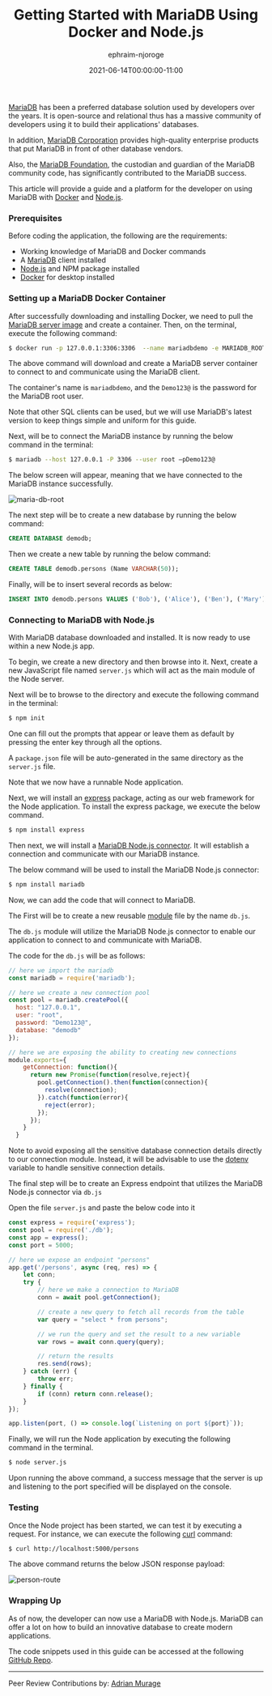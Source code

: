 ﻿---
layout: engineering-education
status: publish
published: true
url: /getting-started-with-mariadb-using-docker-and-nodejs/
title: Getting Started with MariaDB Using Docker and Node.js
description: In this article, we will learn how to setup MariaDB inside a docker container and connect to it using Express and Node.js 
author: ephraim-njoroge
date: 2021-06-14T00:00:00-11:00
topics: [Containers]
excerpt_separator: <!--more-->
images:

  - url: /engineering-education/getting-started-with-mariadb-using-docker-and-nodejs/hero.jpg
    alt: MariaDB Docker and NodeJS
---
[MariaDB](https://mariadb.com/) has been a preferred database solution used by developers over the years. It is open-source and relational thus has a massive community of developers using it to build their applications' databases.

<!--more-->

In addition, [MariaDB Corporation](https://mariadb.com/) provides high-quality enterprise products that put MariaDB in front of other database vendors.

Also, the [MariaDB Foundation](https://mariadb.org/), the custodian and guardian of the MariaDB community code, has significantly contributed to the MariaDB success.

This article will provide a guide and a platform for the developer on using MariaDB with [Docker](https://www.docker.com/) and [Node.js](https://nodejs.org/en/).

### Prerequisites
Before coding the application, the following are the requirements:
- Working knowledge of MariaDB and Docker commands
- A [MariaDB](https://mariadb.com/products/skysql/docs/clients/) client installed
- [Node.js](https://nodejs.org/en/download/) and NPM package installed
- [Docker](https://www.docker.com/products/docker-desktop) for desktop installed

### Setting up a MariaDB Docker Container
After successfully downloading and installing Docker, we need to pull the [MariaDB server image](https://hub.docker.com/_/mariadb) and create a container. Then, on the terminal, execute the following command:

```bash
$ docker run -p 127.0.0.1:3306:3306  --name mariadbdemo -e MARIADB_ROOT_PASSWORD=Demo123@ -d mariadb:latest
```

The above command will download and create a MariaDB server container to connect to and communicate using the MariaDB client.

The container's name is `mariadbdemo`, and the `Demo123@` is the password for the MariaDB root user. 

Note that other SQL clients can be used, but we will use MariaDB's latest version to keep things simple and uniform for this guide.

Next, will be to connect the MariaDB instance by running the below command in the terminal:

```bash
$ mariadb --host 127.0.0.1 -P 3306 --user root –pDemo123@
```

The below screen will appear, meaning that we have connected to the MariaDB instance successfully.

![maria-db-root](/engineering-education/getting-started-with-mariadb-using-docker-and-nodejs/maria-db-root.PNG)

The next step will be to create a new database by running the below command:

```sql
CREATE DATABASE demodb;
```

Then we create a new table by running the below command:

```sql
CREATE TABLE demodb.persons (Name VARCHAR(50));
```

Finally, will be to insert several records as below:

```sql
INSERT INTO demodb.persons VALUES ('Bob'), ('Alice'), ('Ben'), ('Mary');
```

### Connecting to MariaDB with Node.js
With MariaDB database downloaded and installed. It is now ready to use within a new Node.js app.

To begin, we create a new directory and then browse into it. Next, create a new JavaScript file named `server.js` which will act as the main module of the Node server. 

Next will be to browse to the directory and execute the following command in the terminal:

```bash
$ npm init
```

One can fill out the prompts that appear or leave them as default by pressing the enter key through all the options.

A `package.json` file will be auto-generated in the same directory as the `server.js` file.

Note that we now have a runnable Node application.

Next, we will install an [express](https://expressjs.com/) package, acting as our web framework for the Node application. To install the express package, we execute the below command.

```bash
$ npm install express
```

Then next, we will install a [MariaDB Node.js connector](https://mariadb.com/kb/en/nodejs-connector/). It will establish a connection and communicate with our MariaDB instance.

The below command will be used to install the MariaDB Node.js connector:

```bash
$ npm install mariadb
```

Now, we can add the code that will connect to MariaDB.

The First will be to create a new reusable [module](https://nodejs.org/api/modules.html) file by the name `db.js`.

The `db.js` module will utilize the MariaDB Node.js connector to enable our application to connect to and communicate with MariaDB.

The code for the `db.js` will be as follows:

```JavaScript
// here we import the mariadb
const mariadb = require('mariadb');

// here we create a new connection pool
const pool = mariadb.createPool({
  host: "127.0.0.1", 
  user: "root", 
  password: "Demo123@",
  database: "demodb"
});

// here we are exposing the ability to creating new connections
module.exports={
    getConnection: function(){
      return new Promise(function(resolve,reject){
        pool.getConnection().then(function(connection){
          resolve(connection);
        }).catch(function(error){
          reject(error);
        });
      });
    }
  }
```

Note to avoid exposing all the sensitive database connection details directly to our connection module. Instead, it will be advisable to use the [dotenv](https://www.npmjs.com/package/dotenv) variable to handle sensitive connection details.

The final step will be to create an Express endpoint that utilizes the MariaDB Node.js connector via `db.js`

Open the file `server.js` and paste the below code into it

```JavaScript
const express = require('express');
const pool = require('./db');
const app = express();
const port = 5000;

// here we expose an endpoint "persons"
app.get('/persons', async (req, res) => {
    let conn;
    try {
        // here we make a connection to MariaDB
        conn = await pool.getConnection();

        // create a new query to fetch all records from the table
        var query = "select * from persons";

        // we run the query and set the result to a new variable
        var rows = await conn.query(query);

        // return the results
        res.send(rows);
    } catch (err) {
        throw err;
    } finally {
        if (conn) return conn.release();
    }
});

app.listen(port, () => console.log(`Listening on port ${port}`));
```

Finally, we will run the Node application by executing the following command in the terminal.

```bash
$ node server.js
```

Upon running the above command, a success message that the server is up and listening to the port specified will be displayed on the console.

### Testing
Once the Node project has been started, we can test it by executing a request. For instance, we can execute the following [curl](https://curl.se/) command:

```bash
$ curl http://localhost:5000/persons
```

The above command returns the below JSON response payload:

![person-route](/engineering-education/getting-started-with-mariadb-using-docker-and-nodejs/persons-route.PNG)

### Wrapping Up
As of now, the developer can now use a MariaDB with Node.js. MariaDB can offer a lot on how to build an innovative database to create modern applications.

The code snippets used in this guide can be accessed at the following [GitHub Repo](https://github.com/ephnjor2021/mariadb-nodejs).

---
Peer Review Contributions by: [Adrian Murage](/engineering-education/authors/adrian-murage/)
